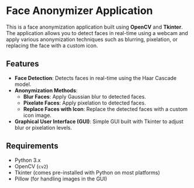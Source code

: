 # Face Anonymizer Application

This is a face anonymization application built using **OpenCV** and **Tkinter**. The application allows you to detect faces in real-time using a webcam and apply various anonymization techniques such as blurring, pixelation, or replacing the face with a custom icon.

## Features

- **Face Detection**: Detects faces in real-time using the Haar Cascade model.
- **Anonymization Methods**:
  - **Blur Faces**: Apply Gaussian blur to detected faces.
  - **Pixelate Faces**: Apply pixelation to detected faces.
  - **Replace Faces with Icon**: Replace the detected faces with a custom icon image.
- **Graphical User Interface (GUI)**: Simple GUI built with Tkinter to adjust blur or pixelation levels.

## Requirements

- Python 3.x
- OpenCV (`cv2`)
- Tkinter (comes pre-installed with Python on most platforms)
- Pillow (for handling images in the GUI)
